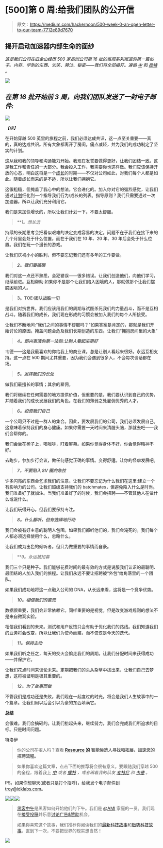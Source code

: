# [500]第 0 周:给我们团队的公开信

> 原文：<https://medium.com/hackernoon/500-week-0-an-open-letter-to-our-team-7712e89d7670>

## 揭开启动加速器内部生命的面纱

*这是我们公司在旧金山经历 500 家初创公司第 16 批的每周系列报道的第一篇帖子。内容、学到的东西、欢笑、哭泣、秘密——我们将全部揭开。遵循* [*中*](/@destroysultan) *和* [*推特*](https://twitter.com/destroysultan) *。*

![](img/1e90dfb83027e20763d79dca77d95379.png)

## *在第 16 批开始前 3 周，向我们团队发送了一封电子邮件:*

![](img/e7b0dc7ba21e3232c76c729f6cbe34f1.png)

*【续】*

在开始穿越 500 英里的旅程之前，我们必须达成共识，这一点至关重要——真的，真的达成共识。所有大象都离开了房间，痛点减轻，并为我们的成功制定了坚实的计划。

这从我和我的领导和沟通能力开始。我现在发誓要做得更好，让我们团结一致。这是我工作和责任的一大部分。我会投入工作，我需要你也这样做。我们应该保持开放的心态，明白这将是一个[成长](https://hackernoon.com/tagged/growth)的时期——不仅对公司如此，对我们每个人都是如此。随着成长而来的是不适，所以让我们拥抱它。

这很粗糙，但掩盖了我心中的想法。它会进化的。加入你对它的强烈感觉，让我们通过[计划](https://hackernoon.com/tagged/program)细化到一个指导我们行为/成长的列表。指导原则？我们只需要通过一次加速器，所以让我们充分利用它。

我们是来加快增长的，所以让我们计划一下，不要太舒服。

> ***1。*想长远**

持续的长期思考会把看似艰难的决定变成容易的决定。问题不在于我们在接下来的几个月里会处于什么位置，而在于我们在 10 年、20 年、30 年后会处于什么位置。我们在玩一个漫长的游戏。

让我们庆祝小小的胜利，但不要忘记我们还有多年的工作要做。

> ***2。我们要搞砸***

我们对这一点还不熟悉，会犯错误——很多错误。让我们创造他们，向他们学习，继续前进。互相帮助:如果你不是那个让我们陷入困境的人，那就做那个让我们摆脱困境的人。

> **3。TOE:团队战胜一切**

是我们对抗世界。我们应该用我们的周期与试图杀死我们的力量战斗，而不是互相战斗。随着我们的成长，我们现在形成的习惯会被加入我们的每个人所接受。

让我们不断地问:“我们之间的事情不舒服吗？”如果答案是肯定的，那就是我们开始讨论的原因。掩盖问题会危及我们长期创造的东西。让我们“拥抱房间里的大象”

> ***4。即兴表演的第一法则:让别人看起来更好***

韦德——这是我最喜欢的你给我上的商业课。总是让别人看起来很好。永远互相支持。这一点在 500 期间尤其重要，因为我们会遇到很多人，不会每次谈话都在场。

> ***5。发挥我们的长处***

做我们最擅长的事情；其余的雇佣。

我们将继续在任何需要的地方提供价值，但重要的是，我们要认识到自己的优势，并随着我们的成长发展我们的角色，在我们的薄弱之处雇佣优秀的人才。

> ***6。投资我们自己***

一个公司只不过是一群人的集合。因此，要发展我们的公司，我们必须发展自己。这意味着保持我们的身心健康。如果你需要一天时间来清醒头脑，那就去吧——我们会帮你的。

我们会坐在椅子上，喝咖啡，盯着屏幕。如果你觉得身体不好，你会觉得精神不好。

去跑步，参加步行会议，做任何感觉正确的事情。变得舒适。让你的怪癖发展吧。

> ***7。不要陷入 SV 圈的急拉***

许多闪亮的东西会乞求我们的注意。让我们不要忘记为什么我们在这里:建立一个有影响力的公司。让我们超级支持我们的 batchmates，但避免陷入什么是时尚。我们准备好了就加注。当我们准备好了的时候，我们会招聘——不管其他人在做什么或说什么。

让我们玩得开心，但我们要保持专注。

> ***8。什么都听，但有选择地行动***

我们会被有好主意的聪明人包围。如果我们都听他们的，我们会淹死的。我们每个人都必须选择使用什么，忽略什么。

让我们成为出色的倾听者，但只为做重要的事情而自豪。

> ***9。*永远被招募**

我们三个只是种子。我们能够花费时间的最有效的方式是说服我们认识的最聪明、最团结的人加入我们的旅程。让我们永远不要让招聘被“外包”给角落里的一个团队。

如果我们成功地将这一点融入公司的 DNA，从长远来看，这将是一个竞争优势。

> ***10。相信我们的直觉***

数据很重要，我们会非常依赖它。同样重要的是视觉。但是改变游戏规则的想法不是来自微观实验。

相信我们看到的未来。测试和用户反馈只会有助于优化我们的路线。我们知道我们的业务将会改变，所以让我们为使命而建，而不仅仅是今天的迭代。

> ***11。保持主动***

如果我们听之任之，每天的交火会偷走我们的周期。让我们分配时间来获得成功——并保护它。

让我们花点时间来谈论未来。定期把我们的头从杂草中拔出来，让我们自己去梦想，这将被证明是极其重要的。

> ***12。为了故事而做***

不管我们是成功还是失败，我们现在一起度过的时光，将会是我们人生故事中的一个篇章。让我们用以后会引以为豪的东西填满它。

**总结**

会很难。我们会搞砸的。让我们抬起头来，继续努力，我们会完成我们所追求的目标。只是时间问题。

特洛伊

> 你的公司在招人吗？查看 [**Resource 的**](http://www.getresource.io/) **智能候选人寻找和拓展，加速您的招聘流程。**

> 如果你喜欢这篇文章，点击下面的推荐将会很有意义。要跟随我们穿越 500 的全程，跟着我上 [*中*](/@destroysultan) *或者* [*推特*](https://twitter.com/destroysultan) *，或者跟着我的队友* [*考特尼*](https://twitter.com/courtneysultan) *和* [*韦德*](https://twitter.com/wade) *。*

PS。如果你想聊天(或者只是打个招呼)，给我发个电子邮件到 troy@idklabs.com。

[![](img/50ef4044ecd4e250b5d50f368b775d38.png)](http://bit.ly/HackernoonFB)[![](img/979d9a46439d5aebbdcdca574e21dc81.png)](https://goo.gl/k7XYbx)[![](img/2930ba6bd2c12218fdbbf7e02c8746ff.png)](https://goo.gl/4ofytp)

> [黑客中午](http://bit.ly/Hackernoon)是黑客如何开始他们的下午。我们是 [@AMI](http://bit.ly/atAMIatAMI) 家庭的一员。我们现在[接受投稿](http://bit.ly/hackernoonsubmission)并乐意[讨论广告&赞助](mailto:partners@amipublications.com)机会。
> 
> 如果你喜欢这个故事，我们推荐你阅读我们的[最新科技故事](http://bit.ly/hackernoonlatestt)和[趋势科技故事](https://hackernoon.com/trending)。直到下一次，不要把世界的现实想当然！

[![](img/be0ca55ba73a573dce11effb2ee80d56.png)](https://goo.gl/Ahtev1)
